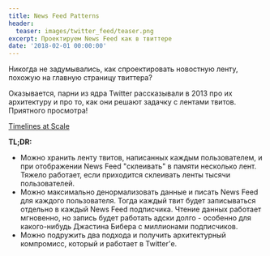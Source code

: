```yaml
---
title: News Feed Patterns
header:
  teaser: images/twitter_feed/teaser.png
excerpt: Проектируем News Feed как в твиттере
date: '2018-02-01 00:00:00'
---
```


Никогда не задумывались, как спроектировать новостную ленту, похожую на главную страницу твиттера?

Оказывается, парни из ядра Twitter рассказывали в 2013 про их архитектуру и про то, как они решают задачку с лентами твитов. Приятного просмотра!

[Timelines at Scale](https://www.infoq.com/presentations/Twitter-Timeline-Scalability)

**TL;DR:**
- Можно хранить ленту твитов, написанных каждым пользователем, и при отображении News Feed "склеивать" в памяти несколько лент. Тяжело работает, если приходится склеивать ленты тысячи пользователей.
- Можно максимально денормализовать данные и писать News Feed для каждого пользователя. Тогда каждый твит будет записываться отдельно в каждый News Feed подписчика. Чтение данных работает мгновенно, но запись будет работать адски долго - особенно для какого-нибудь Джастина Бибера с миллионами подписчиков.
- Можно подружить два подхода и получить архитектурный компромисс, который и работает в Twitter'е.

